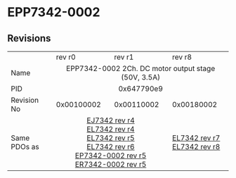 # EPP7342-0002

## Revisions
<table>
<tr>
<td></td>
<td>rev r0</td>
<td>rev r1</td>
<td>rev r8</td>
</tr>
<tr>
<td>Name</td>
<td colspan=3 align="center">EPP7342-0002 2Ch. DC motor output stage (50V, 3.5A)</td>
</tr>
<tr>
<td>PID</td>
<td colspan=3 align="center">0x647790e9</td>
</tr>
<tr>
<td>Revision No</td>
<td>0x00100002</td>
<td>0x00110002</td>
<td>0x00180002</td>
</tr>
<tr>
<td>Same PDOs as</td>
<td colspan=2 align="center"><a href="EJ7342.md">EJ7342 rev r4</a><br/><a href="EL7342.md">EL7342 rev r4</a><br/><a href="EL7342.md">EL7342 rev r5</a><br/><a href="EL7342.md">EL7342 rev r6</a><br/><a href="EP7342-0002.md">EP7342-0002 rev r5</a><br/><a href="ER7342-0002.md">ER7342-0002 rev r5</a></td>
<td><a href="EL7342.md">EL7342 rev r7</a><br/><a href="EL7342.md">EL7342 rev r8</a></td>
</tr>
</table>

